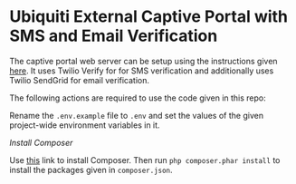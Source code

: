 # Ubiquiti External Captive Portal with SMS and Email Verification

The captive portal web server can be setup using the instructions given [here](https://gist.github.com/nasirhafeez/4e1c2c5536d313db96e2b4ce4b3b269e). It uses Twilio Verify for for SMS verification and additionally uses Twilio SendGrid for email verification.

The following actions are required to use the code given in this repo:
 
Rename the `.env.example` file to `.env` and set the values of the given project-wide environment variables in it.

*Install Composer*

Use [this](https://getcomposer.org/download/) link to install Composer. Then run `php composer.phar install` to install the packages given in `composer.json`.